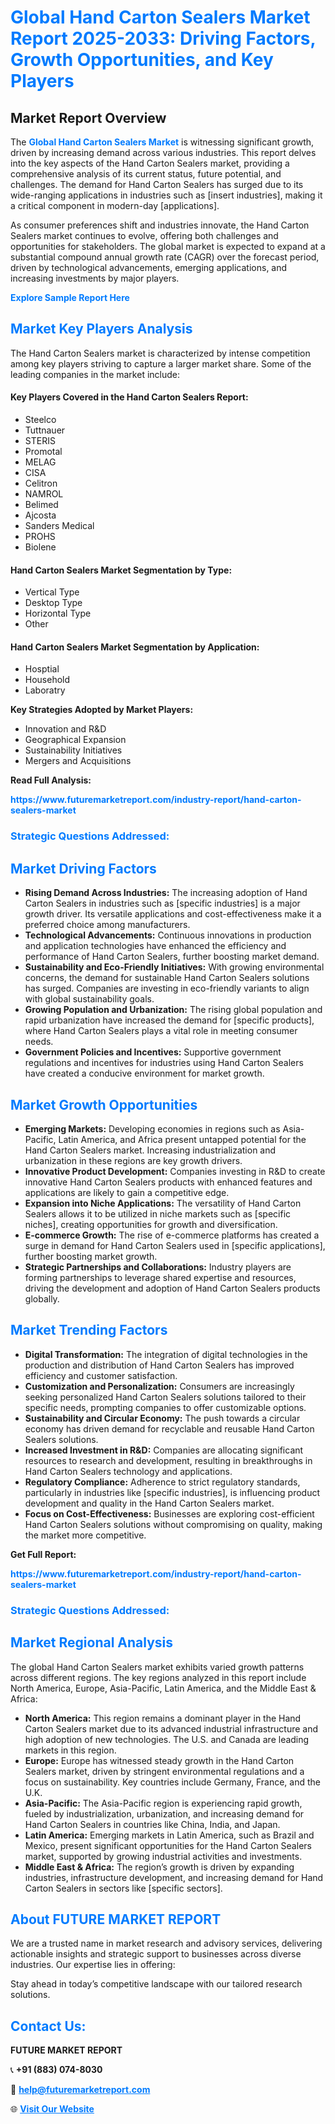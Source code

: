 <h1 style="color: #007BFF;">Global Hand Carton Sealers Market Report 2025-2033: Driving Factors, Growth Opportunities, and Key Players</h1>

<section id="overview">
<h2>Market Report Overview</h2>
<p>The <a href="https://www.futuremarketreport.com/industry-report/hand-carton-sealers-market" style="color: #007BFF; text-decoration: none;"><strong>Global Hand Carton Sealers Market</strong></a> is witnessing significant growth, driven by increasing demand across various industries. This report delves into the key aspects of the Hand Carton Sealers market, providing a comprehensive analysis of its current status, future potential, and challenges. The demand for Hand Carton Sealers has surged due to its wide-ranging applications in industries such as [insert industries], making it a critical component in modern-day [applications].</p>
<p>As consumer preferences shift and industries innovate, the Hand Carton Sealers market continues to evolve, offering both challenges and opportunities for stakeholders. The global market is expected to expand at a substantial compound annual growth rate (CAGR) over the forecast period, driven by technological advancements, emerging applications, and increasing investments by major players.</p>
</section>

<section id="overview">
<p><a href="https://www.futuremarketreport.com/request-sample/reportId=33547" style="color: #007BFF; text-decoration: none;"><strong>Explore Sample Report Here</strong></a></p>
</section>

<section id="key-players">
<h2 style="color: #007BFF;">Market Key Players Analysis</h2>
<p>The Hand Carton Sealers market is characterized by intense competition among key players striving to capture a larger market share. Some of the leading companies in the market include:</p>
<h4>Key Players Covered in the Hand Carton Sealers Report:</h4>
<ul><li>Steelco</li><li>Tuttnauer</li><li>STERIS</li><li>Promotal</li><li>MELAG</li><li>CISA</li><li>Celitron</li><li>NAMROL</li><li>Belimed</li><li>Ajcosta</li><li>Sanders Medical</li><li>PROHS</li><li>Biolene</li></ul>
<h4>Hand Carton Sealers Market Segmentation by Type:</h4>
<ul><li>Vertical Type</li><li>Desktop Type</li><li>Horizontal Type</li><li>Other</li></ul>

<h4>Hand Carton Sealers Market Segmentation by Application:</h4>
<ul><li>Hosptial</li><li>Household</li><li>Laboratry</li></ul>
<p><strong>Key Strategies Adopted by Market Players:</strong></p>
<ul>
<li>Innovation and R&D</li>
<li>Geographical Expansion</li>
<li>Sustainability Initiatives</li>
<li>Mergers and Acquisitions</li>
</ul>
</section>

<section>
<p><strong>Read Full Analysis: </strong></p><a href="https://www.futuremarketreport.com/industry-report/hand-carton-sealers-market" style="color: #007BFF; text-decoration: none;"><strong>https://www.futuremarketreport.com/industry-report/hand-carton-sealers-market</strong></a>
<h3 style="color: #007BFF;">Strategic Questions Addressed:</h3>
</section>

<section id="driving-factors">
<h2 style="color: #007BFF;">Market Driving Factors</h2>
<ul>
<li><strong>Rising Demand Across Industries:</strong> The increasing adoption of Hand Carton Sealers in industries such as [specific industries] is a major growth driver. Its versatile applications and cost-effectiveness make it a preferred choice among manufacturers.</li>
<li><strong>Technological Advancements:</strong> Continuous innovations in production and application technologies have enhanced the efficiency and performance of Hand Carton Sealers, further boosting market demand.</li>
<li><strong>Sustainability and Eco-Friendly Initiatives:</strong> With growing environmental concerns, the demand for sustainable Hand Carton Sealers solutions has surged. Companies are investing in eco-friendly variants to align with global sustainability goals.</li>
<li><strong>Growing Population and Urbanization:</strong> The rising global population and rapid urbanization have increased the demand for [specific products], where Hand Carton Sealers plays a vital role in meeting consumer needs.</li>
<li><strong>Government Policies and Incentives:</strong> Supportive government regulations and incentives for industries using Hand Carton Sealers have created a conducive environment for market growth.</li>
</ul>
</section>

<section id="growth-opportunities">
<h2 style="color: #007BFF;">Market Growth Opportunities</h2>
<ul>
<li><strong>Emerging Markets:</strong> Developing economies in regions such as Asia-Pacific, Latin America, and Africa present untapped potential for the Hand Carton Sealers market. Increasing industrialization and urbanization in these regions are key growth drivers.</li>
<li><strong>Innovative Product Development:</strong> Companies investing in R&D to create innovative Hand Carton Sealers products with enhanced features and applications are likely to gain a competitive edge.</li>
<li><strong>Expansion into Niche Applications:</strong> The versatility of Hand Carton Sealers allows it to be utilized in niche markets such as [specific niches], creating opportunities for growth and diversification.</li>
<li><strong>E-commerce Growth:</strong> The rise of e-commerce platforms has created a surge in demand for Hand Carton Sealers used in [specific applications], further boosting market growth.</li>
<li><strong>Strategic Partnerships and Collaborations:</strong> Industry players are forming partnerships to leverage shared expertise and resources, driving the development and adoption of Hand Carton Sealers products globally.</li>
</ul>
</section>

<section id="trending-factors">
<h2 style="color: #007BFF;">Market Trending Factors</h2>
<ul>
<li><strong>Digital Transformation:</strong> The integration of digital technologies in the production and distribution of Hand Carton Sealers has improved efficiency and customer satisfaction.</li>
<li><strong>Customization and Personalization:</strong> Consumers are increasingly seeking personalized Hand Carton Sealers solutions tailored to their specific needs, prompting companies to offer customizable options.</li>
<li><strong>Sustainability and Circular Economy:</strong> The push towards a circular economy has driven demand for recyclable and reusable Hand Carton Sealers solutions.</li>
<li><strong>Increased Investment in R&D:</strong> Companies are allocating significant resources to research and development, resulting in breakthroughs in Hand Carton Sealers technology and applications.</li>
<li><strong>Regulatory Compliance:</strong> Adherence to strict regulatory standards, particularly in industries like [specific industries], is influencing product development and quality in the Hand Carton Sealers market.</li>
<li><strong>Focus on Cost-Effectiveness:</strong> Businesses are exploring cost-efficient Hand Carton Sealers solutions without compromising on quality, making the market more competitive.</li>
</ul>
</section>

<section>
<p><strong>Get Full Report: </strong></p><a href="https://www.futuremarketreport.com/industry-report/hand-carton-sealers-market" style="color: #007BFF; text-decoration: none;"><strong>https://www.futuremarketreport.com/industry-report/hand-carton-sealers-market</strong></a>
<h3 style="color: #007BFF;">Strategic Questions Addressed:</h3>
</section>


<section id="regional-analysis">
<h2 style="color: #007BFF;">Market Regional Analysis</h2>
<p>The global Hand Carton Sealers market exhibits varied growth patterns across different regions. The key regions analyzed in this report include North America, Europe, Asia-Pacific, Latin America, and the Middle East & Africa:</p>
<ul>
<li><strong>North America:</strong> This region remains a dominant player in the Hand Carton Sealers market due to its advanced industrial infrastructure and high adoption of new technologies. The U.S. and Canada are leading markets in this region.</li>
<li><strong>Europe:</strong> Europe has witnessed steady growth in the Hand Carton Sealers market, driven by stringent environmental regulations and a focus on sustainability. Key countries include Germany, France, and the U.K.</li>
<li><strong>Asia-Pacific:</strong> The Asia-Pacific region is experiencing rapid growth, fueled by industrialization, urbanization, and increasing demand for Hand Carton Sealers in countries like China, India, and Japan.</li>
<li><strong>Latin America:</strong> Emerging markets in Latin America, such as Brazil and Mexico, present significant opportunities for the Hand Carton Sealers market, supported by growing industrial activities and investments.</li>
<li><strong>Middle East & Africa:</strong> The region’s growth is driven by expanding industries, infrastructure development, and increasing demand for Hand Carton Sealers in sectors like [specific sectors].</li>
</ul>
</section>

<footer>
<h2 style="color: #007BFF;">About FUTURE MARKET REPORT</h2>
<p>We are a trusted name in market research and advisory services, delivering actionable insights and strategic support to businesses across diverse industries. Our expertise lies in offering:</p>

<p>Stay ahead in today’s competitive landscape with our tailored research solutions.</p>

<h2 style="color: #007BFF;">Contact Us:</h2>
<p><strong>FUTURE MARKET REPORT</strong></p>
<p>📞 <strong>+91 (883) 074-8030</strong></p>
<p>📧 <strong><a href="mailto:help@futuremarketreport.com" style="color: #007BFF;">help@futuremarketreport.com</a></strong></p>
<p>🌐 <strong><a href="https://www.futuremarketreport.com/" style="color: #007BFF;">Visit Our Website</a></strong></p>
</footer>